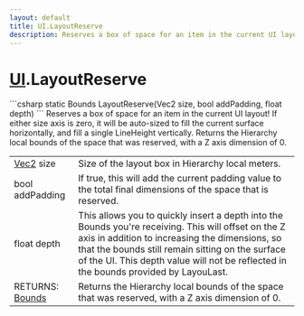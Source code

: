```yaml
---
layout: default
title: UI.LayoutReserve
description: Reserves a box of space for an item in the current UI layout! If either size axis is zero, it will be auto-sized to fill the current surface horizontally, and fill a single LineHeight vertically. Returns the Hierarchy local bounds of the space that was reserved, with a Z axis dimension of 0.
---
```

# [UI]({{site.url}}/Pages/Reference/UI.html).LayoutReserve

<div class='signature' markdown='1'>
```csharp
static Bounds LayoutReserve(Vec2 size, bool addPadding, float depth)
```
Reserves a box of space for an item in the current UI
layout! If either size axis is zero, it will be auto-sized to fill
the current surface horizontally, and fill a single LineHeight
vertically. Returns the Hierarchy local bounds of the space that
was reserved, with a Z axis dimension of 0.
</div>

|  |  |
|--|--|
|[Vec2]({{site.url}}/Pages/Reference/Vec2.html) size|Size of the layout box in Hierarchy local             meters.|
|bool addPadding|If true, this will add the current padding             value to the total final dimensions of the space that is reserved.|
|float depth|This allows you to quickly insert a depth into             the Bounds you're receiving. This will offset on the Z axis in             addition to increasing the dimensions, so that the bounds still             remain sitting on the surface of the UI.                          This depth value will not be reflected in the bounds provided by              LayouLast.|
|RETURNS: [Bounds]({{site.url}}/Pages/Reference/Bounds.html)|Returns the Hierarchy local bounds of the space that was reserved, with a Z axis dimension of 0.|




